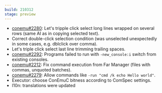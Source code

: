 ```yaml
---
build: 210312
stage: preview
---
```


* [conemu#2280](https://github.com/Maximus5/ConEmu/issues/2280): Let's tripple click select long lines wrapped on several rows (same AI as in copying selected text).
* Correct double-click selection condition (was unselected unexpectedly in some cases, e.g. dblclick over comma).
* Let's triple click select last line trimming trailing spaces.
* [conemu#2292](https://github.com/Maximus5/ConEmu/issues/2292): Programs failed to run with `-new_console:i` switch from existing consoles.
* [conemu#2212](https://github.com/Maximus5/ConEmu/issues/2212): Fix command execution from Far Manager (files with commas, unquoted batches).
* [conemu#2279](https://github.com/Maximus5/ConEmu/issues/2279): Allow commands like `-run "cmd /k echo Hello world"`.
* Executor: choose ConEmuC bitness according to ComSpec settings.
* l10n: translations were updated
